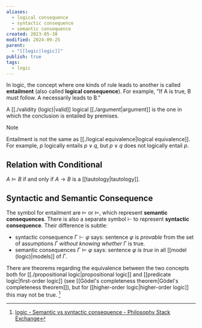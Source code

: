 ```yaml
---
aliases:
  - logical consequence
  - syntactic consequence
  - semantic consequence
created: 2023-05-30
modified: 2024-09-25
parent:
  - "[[logic|logic]]"
publish: true
tags:
  - logic
---
```

In logic, the concept where one kinds of rule leads to another is called **entailment** (also called **logical consequence**). For example, "If A is true, B must follow. A necessarily leads to B."

A [[./validity (logic)|valid]] logical [[./argument|argument]] is the one in which the conclusion is entailed by premises.

> [!note]
> Entailment is not the same as [[./logical equivalence|logical equivalence]]. For example, $p$ logically entails $p \lor q$, but $p \lor q$ does not logically entail $p$.

## Relation with Conditional
$A \vDash B$ if and only if $A \to B$ is a [[tautology|tautology]].

## Syntactic and Semantic Consequence
The symbol for entailment are $\vDash$ or $\models$, which represent **semantic consequences**. There is also a separate symbol $\vdash$ to represent **syntactic consequence**. Their difference is subtle:
- syntactic consequence $\Gamma \vdash \varphi$ says: sentence $\varphi$ is _provable_ from the set of assumptions $\Gamma$ *without knowing whether* $\Gamma$ is true.
- semantic consequences $\Gamma \vDash \varphi$ says: sentence $\varphi$ is _true_ in all [[model (logic)|models]] of $\Gamma$.

There are theorems regarding the equivalence between the two concepts both for [[./propositional logic|propositional logic]] and [[predicate logic|first-order logic]] (see [[Gödel's completeness theorem|Gödel's completeness theorem]]), but for [[higher-order logic|higher-order logic]] this may not be true. [^1]


[^1]: [logic - Semantic vs syntactic consequence - Philosophy Stack Exchange](https://philosophy.stackexchange.com/questions/10785/semantic-vs-syntactic-consequence)
